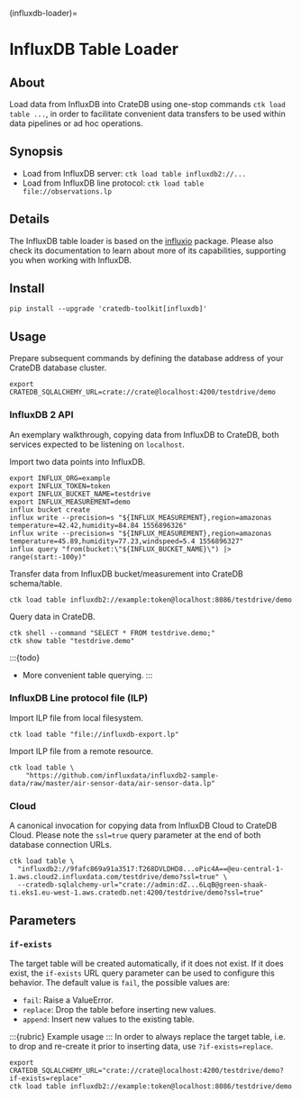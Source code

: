 (influxdb-loader)=
# InfluxDB Table Loader

## About
Load data from InfluxDB into CrateDB using one-stop commands
`ctk load table ...`, in order to facilitate convenient
data transfers to be used within data pipelines or ad hoc operations.

## Synopsis
- Load from InfluxDB server: `ctk load table influxdb2://...`
- Load from InfluxDB line protocol: `ctk load table file://observations.lp`

## Details
The InfluxDB table loader is based on the [influxio] package. Please also check
its documentation to learn about more of its capabilities, supporting you when
working with InfluxDB.

## Install
```shell
pip install --upgrade 'cratedb-toolkit[influxdb]'
```

## Usage

Prepare subsequent commands by defining the database address of your
CrateDB database cluster.
```shell
export CRATEDB_SQLALCHEMY_URL=crate://crate@localhost:4200/testdrive/demo
```

### InfluxDB 2 API

An exemplary walkthrough, copying data from InfluxDB to CrateDB, both services
expected to be listening on `localhost`.

Import two data points into InfluxDB.
```shell
export INFLUX_ORG=example
export INFLUX_TOKEN=token
export INFLUX_BUCKET_NAME=testdrive
export INFLUX_MEASUREMENT=demo
influx bucket create
influx write --precision=s "${INFLUX_MEASUREMENT},region=amazonas temperature=42.42,humidity=84.84 1556896326"
influx write --precision=s "${INFLUX_MEASUREMENT},region=amazonas temperature=45.89,humidity=77.23,windspeed=5.4 1556896327"
influx query "from(bucket:\"${INFLUX_BUCKET_NAME}\") |> range(start:-100y)"
```

Transfer data from InfluxDB bucket/measurement into CrateDB schema/table.
```shell
ctk load table influxdb2://example:token@localhost:8086/testdrive/demo
```

Query data in CrateDB.
```shell
ctk shell --command "SELECT * FROM testdrive.demo;"
ctk show table "testdrive.demo"
```

:::{todo}
- More convenient table querying.
:::

### InfluxDB Line protocol file (ILP)

Import ILP file from local filesystem.
```shell
ctk load table "file://influxdb-export.lp"
```

Import ILP file from a remote resource.
```shell
ctk load table \
    "https://github.com/influxdata/influxdb2-sample-data/raw/master/air-sensor-data/air-sensor-data.lp"
```

### Cloud

A canonical invocation for copying data from InfluxDB Cloud to CrateDB Cloud.
Please note the `ssl=true` query parameter at the end of both database
connection URLs.

```shell
ctk load table \
  "influxdb2://9fafc869a91a3517:T268DVLDHD8...oPic4A==@eu-central-1-1.aws.cloud2.influxdata.com/testdrive/demo?ssl=true" \
  --cratedb-sqlalchemy-url="crate://admin:dZ...6LqB@green-shaak-ti.eks1.eu-west-1.aws.cratedb.net:4200/testdrive/demo?ssl=true"
```

## Parameters

### `if-exists`

The target table will be created automatically, if it does not exist. If it
does exist, the `if-exists` URL query parameter can be used to configure this
behavior. The default value is `fail`, the possible values are:

* `fail`: Raise a ValueError.
* `replace`: Drop the table before inserting new values.
* `append`: Insert new values to the existing table.

:::{rubric} Example usage
:::
In order to always replace the target table, i.e. to drop and re-create it
prior to inserting data, use `?if-exists=replace`.
```shell
export CRATEDB_SQLALCHEMY_URL="crate://crate@localhost:4200/testdrive/demo?if-exists=replace"
ctk load table influxdb2://example:token@localhost:8086/testdrive/demo
```


[influxio]: inv:influxio:*:label#index
